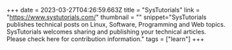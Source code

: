 +++
date = 2023-03-27T04:26:59.663Z
title = "SysTutorials"
link = "https://www.systutorials.com/"
thumbnail = ""
snippet="SysTutorials publishes technical posts on Linux, Software, Programming and Web topics. SysTutorials welcomes sharing and publishing your technical articles. Please check here for contribution information."
tags = ["learn"]
+++
